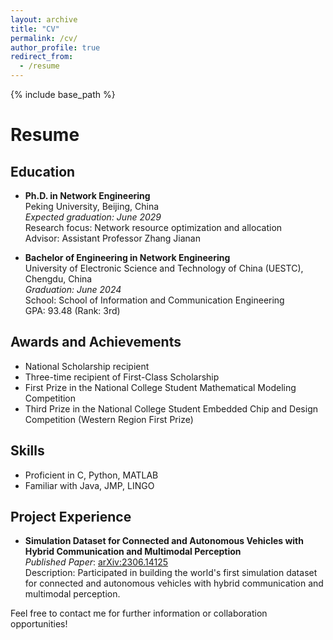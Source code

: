 ```yaml
---
layout: archive
title: "CV"
permalink: /cv/
author_profile: true
redirect_from:
  - /resume
---
```


{% include base_path %}

# Resume

## Education

- **Ph.D. in Network Engineering**\
  Peking University, Beijing, China\
  *Expected graduation: June 2029*\
  Research focus: Network resource optimization and allocation\
  Advisor: Assistant Professor Zhang Jianan

- **Bachelor of Engineering in Network Engineering**\
  University of Electronic Science and Technology of China (UESTC), Chengdu, China\
  *Graduation: June 2024*\
  School: School of Information and Communication Engineering\
  GPA: 93.48 (Rank: 3rd)

## Awards and Achievements

- National Scholarship recipient
- Three-time recipient of First-Class Scholarship
- First Prize in the National College Student Mathematical Modeling Competition
- Third Prize in the National College Student Embedded Chip and Design Competition (Western Region First Prize)

## Skills

- Proficient in C, Python, MATLAB
- Familiar with Java, JMP, LINGO

## Project Experience

- **Simulation Dataset for Connected and Autonomous Vehicles with Hybrid Communication and Multimodal Perception**\
  *Published Paper*: [arXiv:2306.14125](http://arxiv.org/abs/2306.14125)\
  Description: Participated in building the world's first simulation dataset for connected and autonomous vehicles with hybrid communication and multimodal perception.

Feel free to contact me for further information or collaboration opportunities!
